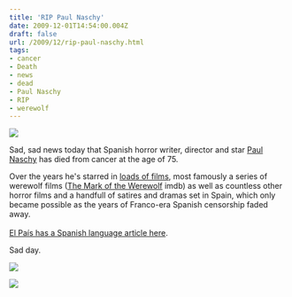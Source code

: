 ```yaml
---
title: 'RIP Paul Naschy'
date: 2009-12-01T14:54:00.004Z
draft: false
url: /2009/12/rip-paul-naschy.html
tags: 
- cancer
- Death
- news
- dead
- Paul Naschy
- RIP
- werewolf
---
```


[![](https://blogger.googleusercontent.com/img/b/R29vZ2xl/AVvXsEhzu2G7YZzJQ9C06cL_Tlh5aPHsqXSdnKhJAMlVHRRf4M9tR28Iub3OuBu6zfhHd3iI8GH7IUQRBLrmTZxFjWDTkPpaB4CUutVpRULsJGSbF6EJZULZknYB5R9GQruq4m2bgl_8yWWSU2M/s800/PDVD_252.jpg)](http://picasaweb.google.com/lh/photo/-Sw1JUbhV-wogdVGzR-c6Q?authkey=Gv1sRgCLOUlsuAhc7uIA&feat=embedwebsite)  
  
  
Sad, sad news today that Spanish horror writer, director and star [Paul Naschy](http://en.wikipedia.org/wiki/Paul_Naschy) has died from cancer at the age of 75.  
  
Over the years he's starred in [loads of films](http://www.imdb.com/name/nm0596701/), most famously a series of werewolf films ([The Mark of the Werewolf](http://www.imdb.com/title/tt0063275/) imdb) as well as countless other horror films and a handfull of satires and dramas set in Spain, which only became possible as the years of Franco-era Spanish censorship faded away.  
[  
El País has a Spanish language article here](http://www.elpais.com/articulo/cultura/Fallece/75/anos/actor/Paul/Naschy/icono/terror/elpepucul/20091201elpepucul_5/Tes).  
  
Sad day.  
  

[![](http://bayimg.com/image/caeblaacn.jpg)](http://bayimg.com/image/caeblaacn.jpg)  

  
[![](https://blogger.googleusercontent.com/img/b/R29vZ2xl/AVvXsEh4yq8eSWaYYAw8R_yIvpyH71s_ZnpZh8RbwmihhGJdR39kG9XBSaqX17-WJqrDWxGwfSXDNugfJxxmmlGecoMb8vkBzx9B6vjXgGfo1c7JLF_bl0wnqc4jPzlhAyntRPH4bZAY3AY8vuk/s800/Naschy.jpg)](http://picasaweb.google.com/lh/photo/Dtu2Oo47uj-QQRnDZhALcA?authkey=Gv1sRgCLOUlsuAhc7uIA&feat=embedwebsite)